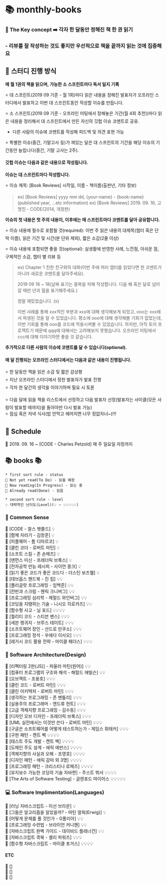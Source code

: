 # 📚 monthly-books

### 💫 The Key concept ➡️ 각자 한 달동안 정해진 책 한 권 읽기
### - 리뷰를 잘 작성하는 것도 좋지만 우선적으로 책을 끝까지 읽는 것에 집중해요

## 👋 스터디 진행 방식

**매 월 1권의 책을 읽으며, 가능한 소 스프린트마다 독서 일지 기록**  


⭐ 대 스프린트(2019 09 기준 - 월 1회)마다 읽은 내용을 정해진 발표자가 오프라인 스터디에서 발표하고 이번 대 스프린트동안 작성할 이슈를 만듭니다.  

⭐ 소 스프린트(2019 09 기준 - 오프라인 미팅에서 정해놓은 기간(월 4회 추천))마다 읽은 내용을 정리해서 대 스프린트에서 만든 자신의 깃헙 이슈 코멘트로 공유.  
- 다른 사람의 이슈에 코멘트를 작성해 피드백 및 의견 표현 가능

⭐ 특별한 이슈(중간, 기말고사 등)가 껴있는 달은 대 스프린트의 기간을 해당 이슈의 기간동안 늘립니다(중간, 기말 고사는 2주).

#### 깃헙 이슈는 다음과 같은 내용으로 작성됩니다.

**이슈는 대 스프린트마다 작성합니다.**  

⭐ 이슈 제목: \[Book Reviews\] 시작일, 이름 - 책이름(출판년, 기타 정보)

> ex) \[Book Reviews\] yyyy mm dd, {your-name} - {book-name}(published year, ...etc information)
> ex) \[Book Reviews\] 2019. 09. 16, 고명진 - CODE(2014, 개정판)

**이슈의 첫 내용은 첫 주의 내용이, 이후에는 매 스프린트마다 코멘트를 달아 공유합니다.**  

⭐ 이슈 내용에 필수로 포함될 것(required): 이번 주 읽은 내용의 대제목(챕터 혹은 단락 이름), 읽은 기간 및 시간(분 단위 제외), 짧은 소감(2줄 이상)

⭐ 이슈 내용에 포함되면 좋을 것(optional): 실생활에 반영한 사례, 느낀점, 아쉬운 점, 구체적인 소감, 챕터 별 리뷰 등

> ex) 
> Chapter 1 친한 친구와의 대화(이번 주에 여러 챕터를 읽었다면 한 코멘트가 아니라 새로운 코멘트를 달아주세요).
> 
> 2019 09 16 ~ 18(날짜 표기는 중복을 피해 작성합니다. 다음 해 혹은 달로 넘어갈 때만 년과 월을 표기해주세요.)
> 
> 
> 정말 재밌었습니다. (x)
> 
> 이번 사례를 통해 xxx적인 부분과 xxx에 대해 생각해보게 되었고, ooo는 xxx에서 파생된 것을 알 수 있었습니다. 평소에 ooo에 대해 생각해볼 기회가 없었는데, 이번 기회를 통해 ooo를 코드에 적용시켜볼 수 있었습니다. 하지만, 아직 토이 프로젝트기 때문에 qqq에 대해서는 고려해보지 못했습니다. 오프라인 미팅에서 ccc에 대해 이야기하면 좋을 것 같습니다.
> 

**추가적으로 다른 사람의 이슈에 코멘트를 달 수 있습니다(optional).**  
  
#### 매 달 진행되는 오프라인 스터디에서는 다음과 같은 내용이 진행됩니다.
  
⭐ 한 달동안 책을 읽은 소감 및 짧은 감상평  
⭐ 지난 오프라인 스터디에서 정한 발표자가 발표 진행  
⭐ 각자 한 달간의 생각을 이야기하며 필요 시 토론  

⭐ 다음 달에 읽을 책을 리스트에서 선정하고 다음 발표자 선정(발표자는 사이클(모든 사람이 발표할 때까지)을 돌아야만 다시 발표 가능)   
⭐ 점심 혹은 저녁 식사(밥 안먹고 헤어지면 너무 정없자너~)!!!  

## 📅 Schedule

📖 2019. 09. 16 ~ \[CODE - Charles Petzold\] 매 주 일요일 자정까지  

## 📚 books 📚

```
* first sort rule - status
📕 Not yet read(To Do) - 읽을 예정  
📘 Now reading(In Progress) - 읽는 중  
📗 Already read(Done) - 읽음  

* second sort rule - level
💡 대략적인 난이도(Level)(💡 ~ 💡💡💡💡💡)  
```  

### 🧠 Common Sense  

📘 \[CODE - 찰스 팻졸드\] 💡  
📕 \[함께 자라기 - 김창준\] 💡  
📕 \[피플웨어 - 톰 디마르코\] 💡  
📕 \[클린 코더 - 로버트 마틴\] 💡  
📕 \[소프트 스킬 - 존 손메즈\] 💡  
📕 \[맨먼스 미신 - 프레더릭 브룩스\] 💡  
📕 \[전자공학 만능 레시피 - 사이언 몽크\] 💡  
📕 \[읽기 좋은 코드가 좋은 코드다 - 더스틴 보즈웰\] 💡  
📕 \[데브옵스 핸드북 - 진 킴\] 💡💡  
📕 \[폴리글랏 프로그래밍 - 임백준\] 💡💡  
📕 \[칸반과 스크럼 - 헨릭 크니버그\] 💡💡  
📕 \[프로그래밍 심리학 - 제럴드 와인버그\] 💡💡  
📕 \[코딩을 지탱하는 기술 - 니시오 히로카즈\] 💡💡  
📕 \[함수형 사고 - 닐 포드\] 💡💡💡💡  
📕 \[퀄리티 코드 - 스티븐 밴스\] 💡💡💡  
📕 \[세븐 랭귀지 - 브루스 테이트\] 💡💡💡  
📕 \[소프트웨어 장인 - 산드로 만쿠소\] 💡💡💡  
📕 \[프로그래밍 정석 - 우에다 이사오\] 💡💡💡  
📕 \[레거시 코드 활용 전략 - 마이클 패더스\] 💡💡💡  

### 🎨 Software Architecture(Design)  

📕 \[리펙터링 2판(JS)] - 파울러 마틴(원어)\] 💡💡  
📕 \[컴퓨터 프로그램의 구조와 해석 - 해럴드 애빌슨\] 💡💡  
📕 \[오브젝트 - 조용호\] 💡💡💡  
📕 \[클린 코드 - 로버트 마틴\] 💡💡💡  
📕 \[클린 아키텍처 - 로버트 마틴\] 💡💡💡  
📕 \[생각하는 프로그래밍 - 존 벤틀리\] 💡💡💡  
📕 \[실용주의 프로그래머 - 앤드류 헌트\] 💡💡💡  
📕 \[고급 객체지향 프로그래밍 - 김수동\] 💡💡💡  
📕 \[디자인 오브 디자인 - 프레더릭 브룩스\] 💡💡💡  
📕 \[UML 실전에서는 이것만 쓴다 - 로버트 마틴\] 💡💡💡  
📕 \[구글은 소프트웨어를 어떻게 테스트하는가 - 제임스 휘태커\] 💡💡💡  
📕 \[구현 패턴 - 켄트 벡 💡💡💡💡  
📕 \[테스트 주도 개발 - 켄트 벡\] 💡💡💡💡  
📕 \[도메인 주도 설계 - 에릭 에반스\] 💡💡💡💡  
📕 \[객체지향의 사실과 오해 - 조영호\] 💡💡💡💡  
📕 \[디자인 패턴 - 에릭 감마 외 3명\] 💡💡💡💡  
📕 \[프로그래밍 패턴 - 크리스티나 로페즈\] 💡💡💡💡  
📕 \[유지보수 가능한 코딩의 기술 자바편\] - 주스트 뷔서 💡💡💡💡  
📕 \[The Arts of Software Testing\] - 글렌포드 마이어스 💡💡💡💡💡

### 💻 Software Implimentation(Languages)  

📕 \[러닝 자바스크립트 - 이선 브라운\] 💡  
📕 \[그들은 알고리즘을 알았을까? - 마틴 얼윅(Erwig)\] 💡  
📕 \[어떻게 문제를 풀 것인가 - G폴리아\] 💡💡  
📕 \[프로그래밍 수련법 - 브라이언 커니핸\] 💡💡  
📕 \[자바스크립트 완벽 가이드 - 데이비드 플레너건\] 💡💡  
📕 \[자바스크립트 쿡북 - 셸리 파워즈\] 💡💡💡  
📕 \[함수형 자바스크립트 - 마이클 포거스\] 💡💡💡💡  

#### ETC  

📕 \[\]  
📘 \[\]  
📗 \[\]  
